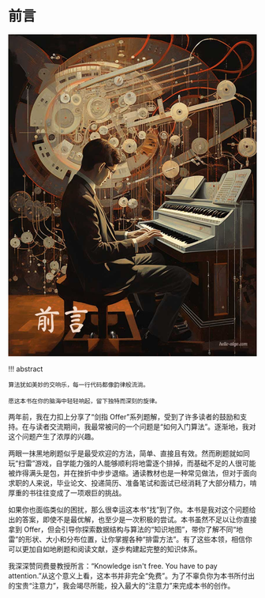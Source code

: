 # 前言

<div class="center-table" markdown>

![前言](../assets/covers/chapter_preface.jpg)

</div>

!!! abstract

    算法犹如美妙的交响乐，每一行代码都像韵律般流淌。
    
    愿这本书在你的脑海中轻轻响起，留下独特而深刻的旋律。

两年前，我在力扣上分享了“剑指 Offer”系列题解，受到了许多读者的鼓励和支持。在与读者交流期间，我最常被问的一个问题是“如何入门算法”。逐渐地，我对这个问题产生了浓厚的兴趣。

两眼一抹黑地刷题似乎是最受欢迎的方法，简单、直接且有效。然而刷题就如同玩“扫雷”游戏，自学能力强的人能够顺利将地雷逐个排掉，而基础不足的人很可能被炸得满头是包，并在挫折中步步退缩。通读教材也是一种常见做法，但对于面向求职的人来说，毕业论文、投递简历、准备笔试和面试已经消耗了大部分精力，啃厚重的书往往变成了一项艰巨的挑战。

如果你也面临类似的困扰，那么很幸运这本书“找”到了你。本书是我对这个问题给出的答案，即使不是最优解，也至少是一次积极的尝试。本书虽然不足以让你直接拿到 Offer，但会引导你探索数据结构与算法的“知识地图”，带你了解不同“地雷”的形状、大小和分布位置，让你掌握各种“排雷方法”。有了这些本领，相信你可以更加自如地刷题和阅读文献，逐步构建起完整的知识体系。

我深深赞同费曼教授所言：“Knowledge isn't free. You have to pay attention.”从这个意义上看，这本书并非完全“免费”。为了不辜负你为本书所付出的宝贵“注意力”，我会竭尽所能，投入最大的“注意力”来完成本书的创作。

